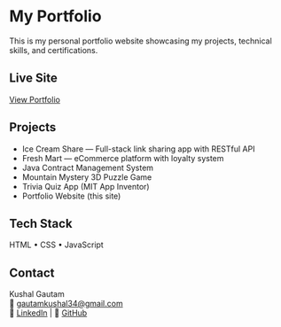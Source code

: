 # My Portfolio

This is my personal portfolio website showcasing my projects, technical skills, and certifications.

## Live Site
[View Portfolio](https://kushgam.github.io/my-portfolios/)

## Projects
- Ice Cream Share — Full-stack link sharing app with RESTful API
- Fresh Mart — eCommerce platform with loyalty system
- Java Contract Management System
- Mountain Mystery 3D Puzzle Game
- Trivia Quiz App (MIT App Inventor)
- Portfolio Website (this site)

## Tech Stack
HTML • CSS • JavaScript

## Contact
Kushal Gautam  
📧 gautamkushal34@gmail.com  
🔗 [LinkedIn](https://www.linkedin.com/in/kushal-gautam-9257b316a) | 🔗 [GitHub](https://github.com/KushGam)

